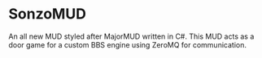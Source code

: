 # SonzoMUD
An all new MUD styled after MajorMUD written in C#.  This MUD acts as a door game for a custom BBS engine using ZeroMQ for communication.
